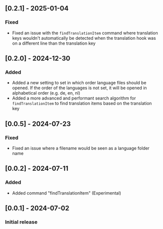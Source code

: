 ## [0.2.1] - 2025-01-04
### Fixed
- Fixed an issue with the `findTranslationItem` command where translation keys wouldn't automatically be detected when the translation hook was on a different line than the translation key

## [0.2.0] - 2024-12-30
### Added
- Added a new setting to set in which order language files should be opened. If the order of the languages is not set, it will be opened in alphabetical order (e.g. de, en, nl)
- Added a more advanced and performant search algorithm for `findTranslationItem` to find translation items based on the translation key

## [0.0.5] - 2024-07-23
### Fixed
- Fixed an issue where a filename would be seen as a language folder name

## [0.0.2] - 2024-07-11
### Added
- Added command "findTranslationItem" (Experimental)

## [0.0.1] - 2024-07-02
### Initial release
